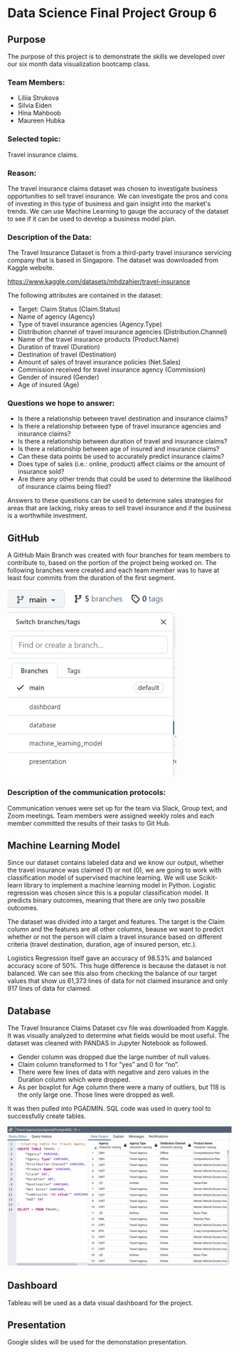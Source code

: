 
# Data Science Final Project Group 6

## Purpose
The purpose of this project is to demonstrate the skills we developed over our six month data visualization bootcamp class.


### Team Members:
- Liliia Strukova
- Silvia Eiden
- Hina Mahboob
- Maureen Hubka

### Selected topic: 
Travel insurance claims. 
 
### Reason: 
The travel insurance claims dataset was chosen to investigate business opportunities to sell travel insurance. We can investigate the pros and cons of investing in this type of business and gain insight into the market's trends.  We can use Machine Learning to gauge the accuracy of the dataset to see if it can be used to develop a business model plan. 

### Description of the Data:

The Travel Insurance Dataset is from a third-party travel insurance servicing company that is based in Singapore. The dataset was downloaded from Kaggle website. 

https://www.kaggle.com/datasets/mhdzahier/travel-insurance

The following attributes are contained in the dataset:
- Target: Claim Status (Claim.Status)
- Name of agency (Agency)
- Type of travel insurance agencies (Agency.Type)
- Distribution channel of travel insurance agencies (Distribution.Channel)
- Name of the travel insurance products (Product.Name)
- Duration of travel (Duration)
- Destination of travel (Destination)
- Amount of sales of travel insurance policies (Net.Sales)
- Commission received for travel insurance agency (Commission)
- Gender of insured (Gender)
- Age of insured (Age)

### Questions we hope to answer:

- Is there a relationship between travel destination and insurance claims?
- Is there a relationship between type of travel insurance agencies and insurance claims?
- Is there a relationship between duration of travel and insurance claims?
- Is there a relationship between age of insured and insurance claims?
- Can these data points be used to accurately predict insurance claims?
- Does type of sales (i.e.: online, product) affect claims or the amount of insurance sold?
- Are there any other trends that could be used to determine the likelihood of insurance claims being filed?

Answers to these questions can be used to determine sales strategies for areas that are lacking, risky areas to sell travel insurance and if the business is a worthwhile investment. 


## GitHub

A GitHub Main Branch was created with four branches for team members to contribute to, based on the portion of the project being worked on.  The following branches were created and each team member was to have at least four commits from the duration of the first segment.

![image_GitHubBranches.png](Resources/GitHubBranches.png)


### Description of the communication protocols:

Communication venues were set up for the team via Slack, Group text, and Zoom meetings. Team members were assigned weekly roles and each member committed the results of their tasks to Git Hub.

## Machine Learning Model

Since our dataset contains labeled data and we know our output, whether the travel insurance was claimed (1) or not (0), we are going to work with classification model of supervised machine learning. We will use Scikit-learn library to implement a machine learning model in Python. Logistic regression was chosen since this is a popular classification model. It predicts binary outcomes, meaning that there are only two possible outcomes.

The dataset was divided into a target and features.  The target is the Claim column and the features are all other columns, beause we want to predict whether or not the person will claim a travel insurance based on different criteria (travel destination, duration, age of insured person, etc.).

Logistics Regression itself gave an accuracy of 98.53% and balanced accuracy score of 50%. This huge difference is because the dataset is not balanced. We can see this also from checking the balance of our target values that show us 61,373 lines of data for not claimed insurance and only 917 lines of data for claimed.


## Database

The Travel Insurance Claims Dataset csv file was downloaded from Kaggle. It was visually analyzed to determine what fields would be most useful. The dataset was cleaned with PANDAS in Jupyter Notebook as followed.

- Gender column was dropped due the large number of null values.
- Claim column transformed to 1 for “yes” and 0 for “no”.
- There were few lines of data with negative and zero values in the Duration column which were dropped. 
- As per boxplot for Age column there were a many of outliers, but 118 is the only large one. Those lines were dropped as well.

It was then pulled into PGADMIN. SQL code was used in query tool to successfully create tables. 

![image_SQL_clean.png](Resources/SQL_clean.png)

## Dashboard
Tableau will be used as a data visual dashboard for the project. 

## Presentation

Google slides will be used for the demonstation presentation. 




 

